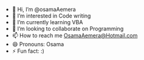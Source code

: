 - 👋 Hi, I’m @osamaAemera
- 👀 I’m interested in Code writing
- 🌱 I’m currently learning VBA
- 💞️ I’m looking to collaborate on Programming
- 📫 How to reach me OsamaAemera@Hotmail.com
- 😄 Pronouns: Osama
- ⚡ Fun fact: :)

<!---
osamaAemera/osamaAemera is a ✨ special ✨ repository because its `README.md` (this file) appears on your GitHub profile.
You can click the Preview link to take a look at your changes.
--->
